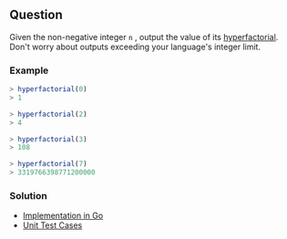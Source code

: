## Question
Given the non-negative integer `n` , output the value of its [hyperfactorial](https://mathworld.wolfram.com/Hyperfactorial.html). Don't worry about outputs exceeding your language's integer limit.

### Example
```typescript
> hyperfactorial(0)
> 1

> hyperfactorial(2)
> 4

> hyperfactorial(3)
> 108

> hyperfactorial(7)
> 3319766398771200000
```

### Solution
- [Implementation in Go](./hyperfactorial.go)
- [Unit Test Cases](./hyperfactorial_test.go)
